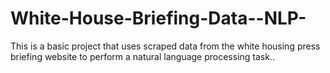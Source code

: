 # White-House-Briefing-Data--NLP-
This is a basic project that uses scraped data from the white housing press briefing website to perform a natural language processing task..
